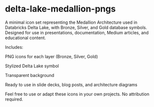 # delta-lake-medallion-pngs

A minimal icon set representing the Medallion Architecture used in Databricks Delta Lake, with Bronze, Silver, and Gold database symbols. Designed for use in presentations, documentation, Medium articles, and educational content.

Includes:

PNG icons for each layer (Bronze, Silver, Gold)

Stylized Delta Lake symbol

Transparent background

Ready to use in slide decks, blog posts, and architecture diagrams

Feel free to use or adapt these icons in your own projects. No attribution required.
